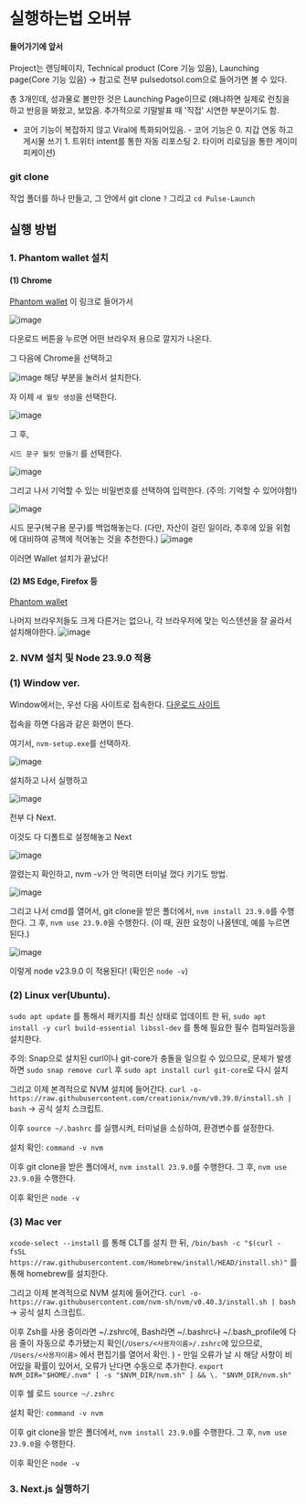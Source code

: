 # 실행하는법 오버뷰 

#### 들어가기에 앞서
Project는 랜딩페이지, Technical product (Core 기능 있음), Launching page(Core 기능 있음)  -> 참고로 전부 pulsedotsol.com으로 들어가면 볼 수 있다. 

총 3개인데, 성과물로 볼만한 것은 Launching Page이므로 (왜냐하면 실제로 런칭을 하고 반응을 봐왔고, 보았음. 추가적으로 기말발표 때 '직접' 시연한 부분이기도 함.  
+ 코어 기능이 복잡하지 않고 Viral에 특화되어있음. - 코어 기능은 0. 지갑 연동 하고 게시물 쓰기 1. 트위터 intent를 통한 자동 리포스팅 2. 타이머 리로딩을 통한 게이미피케이션) 


### git clone
작업 폴더를 하나 만들고, 
그 안에서 git clone `?`
그리고 `cd Pulse-Launch`

## 실행 방법

### 1. Phantom wallet 설치 

#### (1) Chrome
[Phantom wallet](https://phantom.com/) 이 링크로 들어가서 

![image](https://github.com/user-attachments/assets/5a439ef7-a8e5-447c-a6ff-8a51f63e0d84)

다운로드 버튼을 누르면 어떤 브라우저 용으로 깔지가 나온다. 

그 다음에  Chrome을 선택하고 

![image](https://github.com/user-attachments/assets/64be178d-97b6-4dee-9aa5-3300f80033e9)
해당 부분을 눌러서 설치한다. 

자 이제 `새 월릿 생성`을 선택한다. 

![image](https://github.com/user-attachments/assets/29b2ed99-a159-40c5-b7b9-a670a9a4b324)

그 후,

`시드 문구 월릿 만들기` 를 선택한다. 

![image](https://github.com/user-attachments/assets/cf8bc849-b6f2-4974-8fdd-373ad02511bb)

그리고 나서 기억할 수 있는 비밀번호를 선택하여 입력한다. (주의: 기억할 수 있어야함!)

![image](https://github.com/user-attachments/assets/bc4c5d63-cc96-4857-811f-c84f8332b3c6)

시드 문구(복구용 문구)를 백업해놓는다. (다만, 자산이 걸린 일이라, 추후에 있을 위험에 대비하여 공책에 적어놓는 것을 추천한다.) 
![image](https://github.com/user-attachments/assets/a20bf42e-3c47-4327-afe5-eb5ef7552aa2)

이러면 Wallet 설치가 끝났다! 

#### (2) MS Edge, Firefox 등 
[Phantom wallet](https://phantom.com/) 

나머지 브라우저들도 크게 다른거는 없으나, 각 브라우저에 맞는 익스텐션을 잘 골라서 설치해야한다.
![image](https://github.com/user-attachments/assets/42306fb8-4804-4c66-ac42-c59989ac08e7)


### 2. NVM 설치 및 Node 23.9.0 적용 

### (1) Window ver.

Window에서는, 우선 다음 사이트로 접속한다. 
[다운로드 사이트](https://github.com/coreybutler/nvm-windows/releases)

접속을 하면 다음과 같은 화면이 뜬다. 

여기서, `nvm-setup.exe`를 선택하자. 

![image](https://github.com/user-attachments/assets/f91a4115-5c69-42b1-acfc-8cf303ea2ad0)

설치하고 나서 실행하고 

![image](https://github.com/user-attachments/assets/8c954589-e913-49aa-a3c5-bc61ffba3326)

전부 다 Next. 

이것도 다 디폴트로 설정해놓고 Next

![image](https://github.com/user-attachments/assets/4e2334b2-10bb-4063-acd8-f53b8fb2441b)

깔렸는지 확인하고, nvm -v가 안 먹히면 터미널 껐다 키기도 방법.

![image](https://github.com/user-attachments/assets/4e9f5a9c-2e8c-4d28-885e-cf62b091823c)

그리고 나서 cmd를 열어서, git clone을 받은 폴더에서, 
`nvm install 23.9.0`를 수행한다. 
그 후, 
`nvm use 23.9.0`을 수행한다. (이 때, 권한 요청이 나올텐데, 예를 누르면 된다.) 

![image](https://github.com/user-attachments/assets/511a0413-0fc6-43cc-9042-703ed2e86f2e)

이렇게 node v23.9.0 이 적용된다! (확인은 `node -v`)


### (2) Linux ver(Ubuntu).

`sudo apt update` 를 통해서 패키지를 최신 상태로 업데이트 한 뒤, 
`sudo apt install -y curl build-essential libssl-dev` 를 통해 필요한 필수 컴파일러등을 설치한다. 

주의: Snap으로 설치된 curl이나 git-core가 충돌을 일으킬 수 있으므로, 문제가 발생하면 `sudo snap remove curl` 후 `sudo apt install curl git-core`로 다시 설치

그리고 이제 본격적으로 NVM 설치에 들어간다. 
`curl -o- https://raw.githubusercontent.com/creationix/nvm/v0.39.0/install.sh | bash` -> 공식 설치 스크립트. 

이후
`source ~/.bashrc` 를 실행시켜, 터미널을 소싱하여, 환경변수를 설정한다.

설치 확인: `command -v nvm`

이후  git clone을 받은 폴더에서, 
`nvm install 23.9.0`를 수행한다. 
그 후, 
`nvm use 23.9.0`을 수행한다.

이후 확인은 `node -v`


### (3) Mac ver

`xcode-select --install` 를 통해 CLT를 설치 한 뒤, 
`/bin/bash -c "$(curl -fsSL https://raw.githubusercontent.com/Homebrew/install/HEAD/install.sh)"` 를 통해 homebrew를 설치한다. 

그리고 이제 본격적으로 NVM 설치에 들어간다. 
`curl -o- https://raw.githubusercontent.com/nvm-sh/nvm/v0.40.3/install.sh | bash` -> 공식 설치 스크립트. 

이후
Zsh를 사용 중이라면 ~/.zshrc에, Bash라면 ~/.bashrc나 ~/.bash_profile에 다음 줄이 자동으로 추가됐는지 확인(`/Users/<사용자이름>/.zshrc`에 있으므로, `/Users/<사용자이름>` 에서 편집기를 열어서 확인. ) - 만일 오류가 날 시 해당 사항이 비어있을 확률이 있어서, 오류가 난다면 수동으로 추가한다.
`export NVM_DIR="$HOME/.nvm"
[ -s "$NVM_DIR/nvm.sh" ] && \. "$NVM_DIR/nvm.sh"`
 
이후 쉘 로드 
`source ~/.zshrc`


설치 확인: `command -v nvm`

이후  git clone을 받은 폴더에서, 
`nvm install 23.9.0`를 수행한다. 
그 후, 
`nvm use 23.9.0`을 수행한다.

이후 확인은 `node -v`


### 3. Next.js 실행하기 
